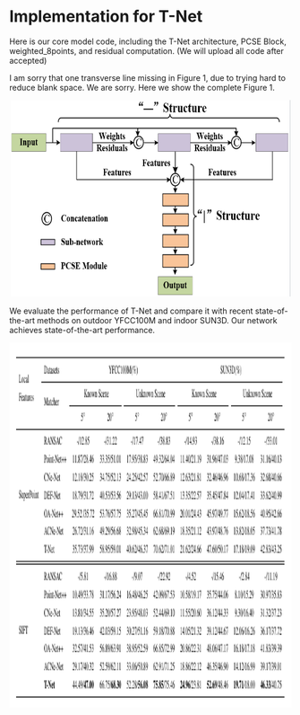 # Implementation for T-Net
Here is our core model code, including the T-Net architecture, PCSE Block, weighted_8points, and residual computation. (We will upload all code after accepted)

I am sorry that one transverse line missing in Figure 1, due to trying hard to reduce blank space. We are sorry. Here we show the complete Figure 1.
<div align=center><img src=https://github.com/ZCBhope/T-Net/blob/main/Figure.png width="500" height="350" ></div>

We evaluate the performance of T-Net and compare it with recent state-of-the-art methods on outdoor YFCC100M and indoor SUN3D. Our network achieves state-of-the-art performance.
<div align=center><img src=https://github.com/ZCBhope/T-Net/blob/main/Table.png width="850" height="650" ></div>

